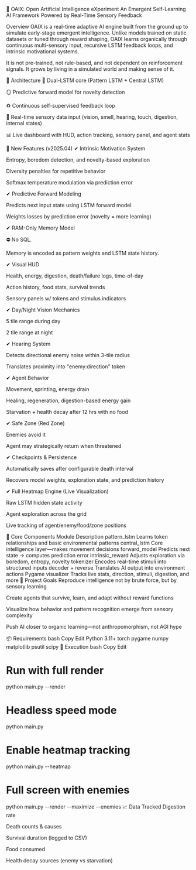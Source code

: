 🧠 OAIX: Open Artificial Intelligence eXperiment
An Emergent Self-Learning AI Framework Powered by Real-Time Sensory Feedback

Overview
OAIX is a real-time adaptive AI engine built from the ground up to simulate early-stage emergent intelligence. Unlike models trained on static datasets or tuned through reward shaping, OAIX learns organically through continuous multi-sensory input, recursive LSTM feedback loops, and intrinsic motivational systems.

It is not pre-trained, not rule-based, and not dependent on reinforcement signals. It grows by living in a simulated world and making sense of it.

🔧 Architecture
🧠 Dual-LSTM core (Pattern LSTM + Central LSTM)

🪞 Predictive forward model for novelty detection

♻️ Continuous self-supervised feedback loop

🦠 Real-time sensory data input (vision, smell, hearing, touch, digestion, internal states)

📊 Live dashboard with HUD, action tracking, sensory panel, and agent stats

🚨 New Features (v2025.04)
✔ Intrinsic Motivation System

Entropy, boredom detection, and novelty-based exploration

Diversity penalties for repetitive behavior

Softmax temperature modulation via prediction error

✔ Predictive Forward Modeling

Predicts next input state using LSTM forward model

Weights losses by prediction error (novelty = more learning)

✔ RAM-Only Memory Model

⛔ No SQL.

Memory is encoded as pattern weights and LSTM state history.

✔ Visual HUD

Health, energy, digestion, death/failure logs, time-of-day

Action history, food stats, survival trends

Sensory panels w/ tokens and stimulus indicators

✔ Day/Night Vision Mechanics

5 tile range during day

2 tile range at night

✔ Hearing System

Detects directional enemy noise within 3-tile radius

Translates proximity into "enemy:direction" token

✔ Agent Behavior

Movement, sprinting, energy drain

Healing, regeneration, digestion-based energy gain

Starvation + health decay after 12 hrs with no food

✔ Safe Zone (Red Zone)

Enemies avoid it

Agent may strategically return when threatened

✔ Checkpoints & Persistence

Automatically saves after configurable death interval

Recovers model weights, exploration state, and prediction history

✔ Full Heatmap Engine (Live Visualization)

Raw LSTM hidden state activity

Agent exploration across the grid

Live tracking of agent/enemy/food/zone positions

🧠 Core Components
Module	Description
pattern_lstm	Learns token relationships and basic environmental patterns
central_lstm	Core intelligence layer—makes movement decisions
forward_model	Predicts next state → computes prediction error
intrinsic_reward	Adjusts exploration via boredom, entropy, novelty
tokenizer	Encodes real-time stimuli into structured inputs
decoder + reverse	Translates AI output into environment actions
Pygame visualizer	Tracks live stats, direction, stimuli, digestion, and more
🎯 Project Goals
Reproduce intelligence not by brute force, but by sensory learning

Create agents that survive, learn, and adapt without reward functions

Visualize how behavior and pattern recognition emerge from sensory complexity

Push AI closer to organic learning—not anthropomorphism, not AGI hype

📦 Requirements
bash
Copy
Edit
Python 3.11+
torch
pygame
numpy
matplotlib
psutil
scipy
🧪 Execution
bash
Copy
Edit
# Run with full render
python main.py --render

# Headless speed mode
python main.py

# Enable heatmap tracking
python main.py --heatmap

# Full screen with enemies
python main.py --render --maximize --enemies
📈 Data Tracked
Digestion rate

Death counts & causes

Survival duration (logged to CSV)

Food consumed

Health decay sources (enemy vs starvation)

